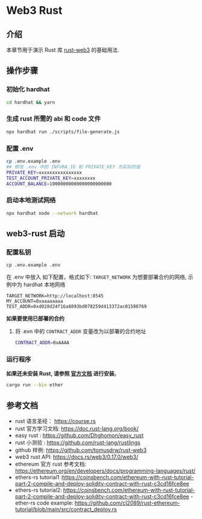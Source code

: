 # Web3 Rust

## 介绍

本章节用于演示 Rust 库 [rust-web3](https://github.com/tomusdrw/rust-web3) 的基础用法.

## 操作步骤

### 初始化 hardhat

```bash
cd hardhat && yarn
```

### 生成 rust 所需的 abi 和 code 文件

```bash
npx hardhat run ./scripts/file-generate.js
```

### 配置 .env

```sh
cp .env.example .env
## 修改 .env 中的 INFURA_ID 和 PRIVATE_KEY 为实际的值
PRIVATE_KEY=xxxxxxxxxxxxxxxx
TEST_ACCOUNT_PRIVATE_KEY=xxxxxxxx
ACCOUNT_BALANCE=10000000000000000000000
```

### 启动本地测试网络

```bash
npx hardhat node --network hardhat
```

## web3-rust 启动

### 配置私钥

```
cp .env.example .env
```

在 .env 中放入 如下配置，格式如下:
`TARGET_NETWORK` 为想要部署合约的网络, 示例中为 hardhat 本地网络

```
TARGET_NETWORK=http://localhost:8545
MY_ACCOUNT=0xaaaaaaaa
TEST_ADDR=0xd028d24f16a8893bd078259d413372ac01580769
```

**如果要使用已部署的合约**

1. 将 .evn 中的 `CONTRACT_ADDR` 变量改为以部署的合约地址

   ```bash
   CONTRACT_ADDR=0xAAAA
   ```
   
### 运行程序

**如果还未安装 Rust, 请参照 [官方文档](https://www.rust-lang.org/learn/get-started) 进行安装**。

```bash
cargo run --bin ether
```

## 参考文档

- rust 语言圣经： <https://course.rs>
- rust 官方学习文档: <https://doc.rust-lang.org/book/>
- easy rust : <https://github.com/Dhghomon/easy_rust>
- rust 小测验 : <https://github.com/rust-lang/rustlings>
- github 样例: <https://github.com/tomusdrw/rust-web3>
- web3 rust API: <https://docs.rs/web3/0.17.0/web3/>
- ethereum 官方 rust 参考文档: <https://ethereum.org/en/developers/docs/programming-languages/rust/>
- ethers-rs tutorial1 :https://coinsbench.com/ethereum-with-rust-tutorial-part-2-compile-and-deploy-solidity-contract-with-rust-c3cd16fce8ee 
- ethers-rs tutorial2: https://coinsbench.com/ethereum-with-rust-tutorial-part-2-compile-and-deploy-solidity-contract-with-rust-c3cd16fce8ee
-ether-rs code example: https://github.com/cl2089/rust-ethereum-tutorial/blob/main/src/contract_deploy.rs
